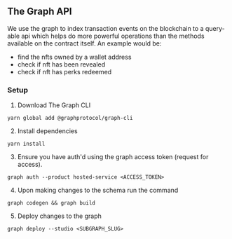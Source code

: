 ## The Graph API

We use the graph to index transaction events on the blockchain to a query-able api which helps do more powerful operations than the methods available on the contract itself. An example would be:

- find the nfts owned by a wallet address
- check if nft has been revealed
- check if nft has perks redeemed

### Setup

1. Download The Graph CLI

`yarn global add @graphprotocol/graph-cli`

2. Install dependencies

`yarn install`

3. Ensure you have auth'd using the graph access token (request for access).

`graph auth --product hosted-service <ACCESS_TOKEN>`

4. Upon making changes to the schema run the command

`graph codegen && graph build`

5. Deploy changes to the graph

`graph deploy --studio <SUBGRAPH_SLUG>`
